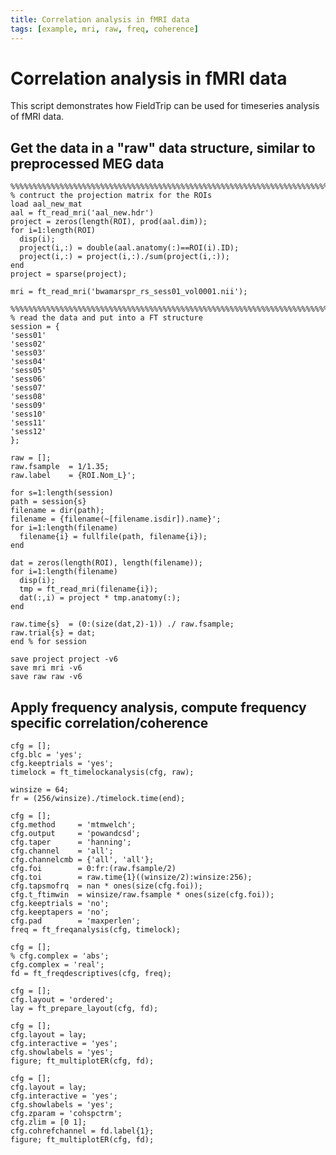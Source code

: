 ```yaml
---
title: Correlation analysis in fMRI data
tags: [example, mri, raw, freq, coherence]
---
```


# Correlation analysis in fMRI data

This script demonstrates how FieldTrip can be used for timeseries analysis of fMRI data.

##  Get the data in a "raw" data structure, similar to preprocessed MEG data

	%%%%%%%%%%%%%%%%%%%%%%%%%%%%%%%%%%%%%%%%%%%%%%%%%%%%%%%%%%%%%%%%%%%%%%%%%%%%%%
	% contruct the projection matrix for the ROIs
	load aal_new_mat
	aal = ft_read_mri('aal_new.hdr')
	project = zeros(length(ROI), prod(aal.dim));
	for i=1:length(ROI)
	  disp(i);
	  project(i,:) = double(aal.anatomy(:)==ROI(i).ID);
	  project(i,:) = project(i,:)./sum(project(i,:));
	end
	project = sparse(project);

	mri = ft_read_mri('bwamarspr_rs_sess01_vol0001.nii');

	%%%%%%%%%%%%%%%%%%%%%%%%%%%%%%%%%%%%%%%%%%%%%%%%%%%%%%%%%%%%%%%%%%%%%%%%%%%%%%
	% read the data and put into a FT structure
	session = {
	'sess01'
	'sess02'
	'sess03'
	'sess04'
	'sess05'
	'sess06'
	'sess07'
	'sess08'
	'sess09'
	'sess10'
	'sess11'
	'sess12'
	};

	raw = [];
	raw.fsample  = 1/1.35;
	raw.label    = {ROI.Nom_L}';

	for s=1:length(session)
	path = session{s}
	filename = dir(path);
	filename = {filename(~[filename.isdir]).name}';
	for i=1:length(filename)
	  filename{i} = fullfile(path, filename{i});
	end

	dat = zeros(length(ROI), length(filename));
	for i=1:length(filename)
	  disp(i);
	  tmp = ft_read_mri(filename{i});
	  dat(:,i) = project * tmp.anatomy(:);
	end

	raw.time{s}  = (0:(size(dat,2)-1)) ./ raw.fsample;
	raw.trial{s} = dat;
	end % for session

	save project project -v6
	save mri mri -v6
	save raw raw -v6

## Apply frequency analysis, compute frequency specific correlation/coherence

	cfg = [];
	cfg.blc = 'yes';
	cfg.keeptrials = 'yes';
	timelock = ft_timelockanalysis(cfg, raw);

	winsize = 64;
	fr = (256/winsize)./timelock.time(end);

	cfg = [];
	cfg.method     = 'mtmwelch';
	cfg.output     = 'powandcsd';
	cfg.taper      = 'hanning';
	cfg.channel    = 'all';
	cfg.channelcmb = {'all', 'all'};
	cfg.foi        = 0:fr:(raw.fsample/2)
	cfg.toi        = raw.time{1}((winsize/2):winsize:256);
	cfg.tapsmofrq  = nan * ones(size(cfg.foi));
	cfg.t_ftimwin  = winsize/raw.fsample * ones(size(cfg.foi));
	cfg.keeptrials = 'no';
	cfg.keeptapers = 'no';
	cfg.pad        = 'maxperlen';
	freq = ft_freqanalysis(cfg, timelock);

	cfg = [];
	% cfg.complex = 'abs';
	cfg.complex = 'real';
	fd = ft_freqdescriptives(cfg, freq);

	cfg = [];
	cfg.layout = 'ordered';
	lay = ft_prepare_layout(cfg, fd);

	cfg = [];
	cfg.layout = lay;
	cfg.interactive = 'yes';
	cfg.showlabels = 'yes';
	figure; ft_multiplotER(cfg, fd);

	cfg = [];
	cfg.layout = lay;
	cfg.interactive = 'yes';
	cfg.showlabels = 'yes';
	cfg.zparam = 'cohspctrm';
	cfg.zlim = [0 1];
	cfg.cohrefchannel = fd.label{1};
	figure; ft_multiplotER(cfg, fd);
